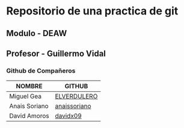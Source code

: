 # Repositorio de una practica de git 
 
## Modulo - DEAW
## Profesor - Guillermo Vidal

### Github de Compañeros
| NOMBRE | GITHUB |
|--------|--------|
| Miguel Gea | [ELVERDULERO](https://github.com/ELVERDULERO/) |
| Anais Soriano| [anaissoriano](https://github.com/anaissoriano) |
| David Amoros | [davidx09](https://github.com/davidx09) |
